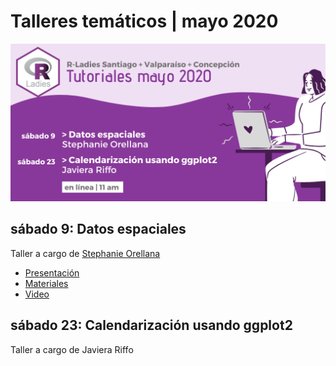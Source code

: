 # Talleres temáticos | mayo 2020

![](rladies-chile-talleres-especializados.png)

## sábado 9: Datos espaciales
Taller a cargo de [Stephanie Orellana](https://twitter.com/sporella)

* [Presentación](https://sporella.github.io/datos_espaciales_presentacion)
* [Materiales](https://github.com/sporella/datos_espaciales_tutorial)
* [Video](https://vimeo.com/416759165)

## sábado 23: Calendarización usando ggplot2
Taller a cargo de Javiera Riffo
